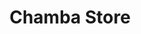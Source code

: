 ---
title: "Chamba Store"
url: /accra/chamba-store-al-waleed-bin-talal-highway/
shop: Lebensmittel
---